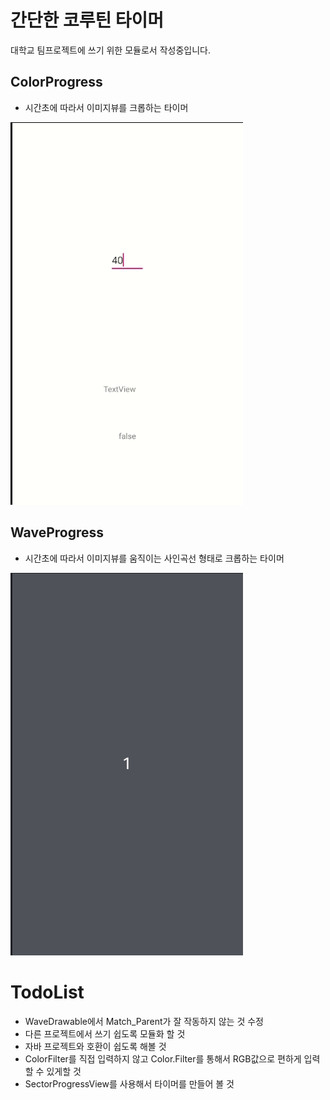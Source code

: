 # 간단한 코루틴 타이머

대학교 팀프로젝트에 쓰기 위한 모듈로서 작성중입니다.

## ColorProgress

- 시간초에 따라서 이미지뷰를 크롭하는 타이머

![](ColorProgress.gif)

## WaveProgress

- 시간초에 따라서 이미지뷰를 움직이는 사인곡선 형태로 크롭하는 타이머

![](WaveProgress.gif)

# TodoList

- WaveDrawable에서 Match_Parent가 잘 작동하지 않는 것 수정
- 다른 프로젝트에서 쓰기 쉽도록 모듈화 할 것 
- 자바 프로젝트와 호환이 쉽도록 해볼 것 
- ColorFilter를 직접 입력하지 않고 Color.Filter를 통해서 RGB값으로 편하게 입력할 수 있게할 것 
- SectorProgressView를 사용해서 타이머를 만들어 볼 것 
